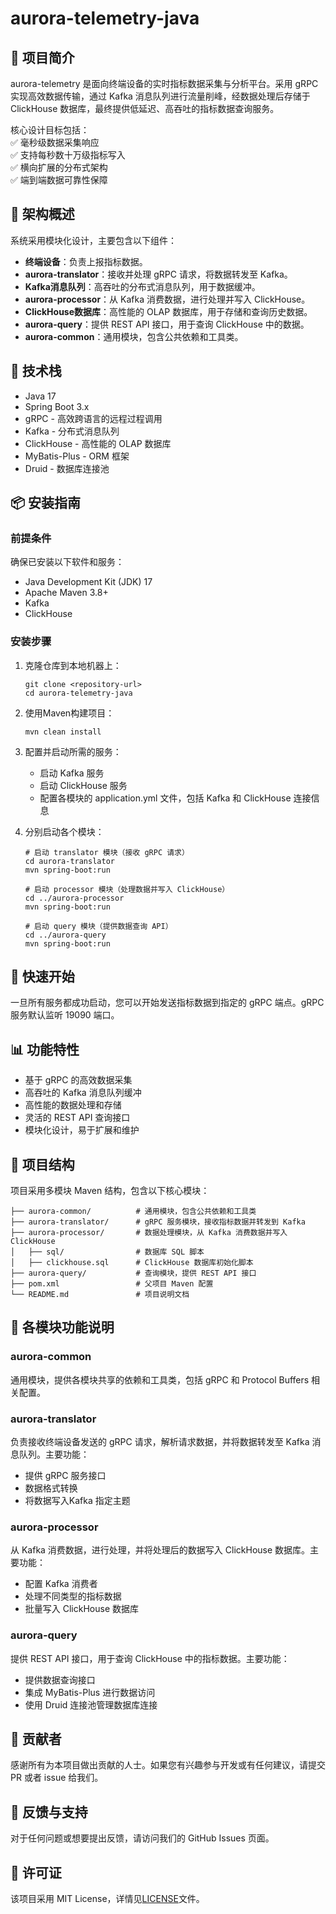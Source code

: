 # aurora-telemetry-java

## 📌 项目简介

aurora-telemetry 是面向终端设备的实时指标数据采集与分析平台。采用 gRPC 实现高效数据传输，通过 Kafka 消息队列进行流量削峰，经数据处理后存储于 ClickHouse 数据库，最终提供低延迟、高吞吐的指标数据查询服务。  

核心设计目标包括：  
✅ 毫秒级数据采集响应  
✅ 支持每秒数十万级指标写入  
✅ 横向扩展的分布式架构  
✅ 端到端数据可靠性保障


## 🧩 架构概述

系统采用模块化设计，主要包含以下组件：

- **终端设备**：负责上报指标数据。
- **aurora-translator**：接收并处理 gRPC 请求，将数据转发至 Kafka。
- **Kafka消息队列**：高吞吐的分布式消息队列，用于数据缓冲。
- **aurora-processor**：从 Kafka 消费数据，进行处理并写入 ClickHouse。
- **ClickHouse数据库**：高性能的 OLAP 数据库，用于存储和查询历史数据。
- **aurora-query**：提供 REST API 接口，用于查询 ClickHouse 中的数据。
- **aurora-common**：通用模块，包含公共依赖和工具类。

## 🔧 技术栈

- Java 17
- Spring Boot 3.x
- gRPC - 高效跨语言的远程过程调用
- Kafka - 分布式消息队列
- ClickHouse - 高性能的 OLAP 数据库
- MyBatis-Plus - ORM 框架
- Druid - 数据库连接池

## 📦 安装指南

### 前提条件

确保已安装以下软件和服务：

- Java Development Kit (JDK) 17
- Apache Maven 3.8+
- Kafka
- ClickHouse

### 安装步骤

1. 克隆仓库到本地机器上：
   ```shell
   git clone <repository-url>
   cd aurora-telemetry-java
   ```

2. 使用Maven构建项目：
   ```shell
   mvn clean install
   ```

3. 配置并启动所需的服务：
   - 启动 Kafka 服务
   - 启动 ClickHouse 服务
   - 配置各模块的 application.yml 文件，包括 Kafka 和 ClickHouse 连接信息

4. 分别启动各个模块：
   ```shell
   # 启动 translator 模块（接收 gRPC 请求）
   cd aurora-translator
   mvn spring-boot:run
   
   # 启动 processor 模块（处理数据并写入 ClickHouse）
   cd ../aurora-processor
   mvn spring-boot:run
   
   # 启动 query 模块（提供数据查询 API）
   cd ../aurora-query
   mvn spring-boot:run
   ```

## 🚀 快速开始

一旦所有服务都成功启动，您可以开始发送指标数据到指定的 gRPC 端点。gRPC 服务默认监听 19090 端口。

## 📊 功能特性

- 基于 gRPC 的高效数据采集
- 高吞吐的 Kafka 消息队列缓冲
- 高性能的数据处理和存储
- 灵活的 REST API 查询接口
- 模块化设计，易于扩展和维护

## 📁 项目结构

项目采用多模块 Maven 结构，包含以下核心模块：

```
├── aurora-common/          # 通用模块，包含公共依赖和工具类
├── aurora-translator/      # gRPC 服务模块，接收指标数据并转发到 Kafka
├── aurora-processor/       # 数据处理模块，从 Kafka 消费数据并写入 ClickHouse
│   ├── sql/                # 数据库 SQL 脚本
│   ├── clickhouse.sql      # ClickHouse 数据库初始化脚本
├── aurora-query/           # 查询模块，提供 REST API 接口
├── pom.xml                 # 父项目 Maven 配置
└── README.md               # 项目说明文档
```

## 📝 各模块功能说明

### aurora-common
通用模块，提供各模块共享的依赖和工具类，包括 gRPC 和 Protocol Buffers 相关配置。

### aurora-translator
负责接收终端设备发送的 gRPC 请求，解析请求数据，并将数据转发至 Kafka 消息队列。主要功能：
- 提供 gRPC 服务接口
- 数据格式转换
- 将数据写入Kafka 指定主题

### aurora-processor
从 Kafka 消费数据，进行处理，并将处理后的数据写入 ClickHouse 数据库。主要功能：
- 配置 Kafka 消费者
- 处理不同类型的指标数据
- 批量写入 ClickHouse 数据库

### aurora-query
提供 REST API 接口，用于查询 ClickHouse 中的指标数据。主要功能：
- 提供数据查询接口
- 集成 MyBatis-Plus 进行数据访问
- 使用 Druid 连接池管理数据库连接

## 👥 贡献者

感谢所有为本项目做出贡献的人士。如果您有兴趣参与开发或有任何建议，请提交 PR 或者 issue 给我们。

## 💬 反馈与支持

对于任何问题或想要提出反馈，请访问我们的 GitHub Issues 页面。

## 📜 许可证

该项目采用 MIT License，详情见[LICENSE](LICENSE)文件。

